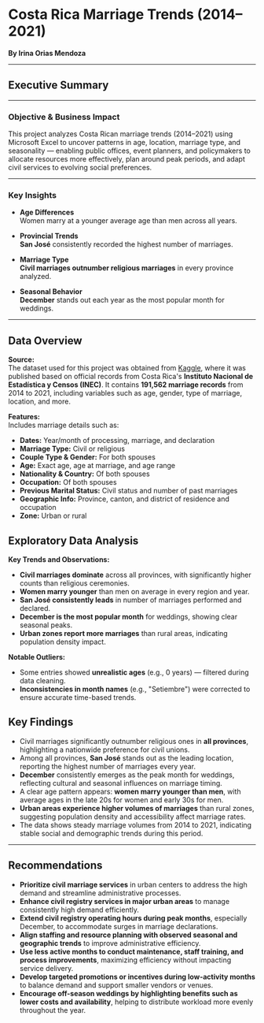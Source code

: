 
# **Costa Rica Marriage Trends (2014–2021)**   
**By Irina Orias Mendoza**

---

## Executive Summary

---

### Objective & Business Impact

This project analyzes Costa Rican marriage trends (2014–2021) using Microsoft Excel to uncover patterns in age, location, marriage type, and seasonality — enabling public offices, event planners, and policymakers to allocate resources more effectively, plan around peak periods, and adapt civil services to evolving social preferences.

---

### Key Insights

- **Age Differences**  
  Women marry at a younger average age than men across all years.

- **Provincial Trends**  
  **San José** consistently recorded the highest number of marriages.

- **Marriage Type**  
  **Civil marriages outnumber religious marriages** in every province analyzed.

- **Seasonal Behavior**  
  **December** stands out each year as the most popular month for weddings.
---

## Data Overview

**Source:**  
The dataset used for this project was obtained from [Kaggle](https://www.kaggle.com/datasets/liamarguedas/costa-rica-total-marriages-2014-2021), where it was published based on official records from Costa Rica's **Instituto Nacional de Estadística y Censos (INEC)**. It contains **191,562 marriage records** from 2014 to 2021, including variables such as age, gender, type of marriage, location, and more.

**Features:**  
Includes marriage details such as:

- **Dates:** Year/month of processing, marriage, and declaration  
- **Marriage Type:** Civil or religious  
- **Couple Type & Gender:** For both spouses  
- **Age:** Exact age, age at marriage, and age range  
- **Nationality & Country:** Of both spouses  
- **Occupation:** Of both spouses  
- **Previous Marital Status:** Civil status and number of past marriages  
- **Geographic Info:** Province, canton, and district of residence and occupation  
- **Zone:** Urban or rural

##  Exploratory Data Analysis

**Key Trends and Observations:**

- **Civil marriages dominate** across all provinces, with significantly higher counts than religious ceremonies.
- **Women marry younger** than men on average in every region and year.
- **San José consistently leads** in number of marriages performed and declared.
- **December is the most popular month** for weddings, showing clear seasonal peaks.
- **Urban zones report more marriages** than rural areas, indicating population density impact.

**Notable Outliers:**

- Some entries showed **unrealistic ages** (e.g., 0 years) — filtered during data cleaning.
- **Inconsistencies in month names** (e.g., "Setiembre") were corrected to ensure accurate time-based trends.

## Key Findings

- Civil marriages significantly outnumber religious ones in **all provinces**, highlighting a nationwide preference for civil unions.
- Among all provinces, **San José** stands out as the leading location, reporting the highest number of marriages every year.
- **December** consistently emerges as the peak month for weddings, reflecting cultural and seasonal influences on marriage timing.
- A clear age pattern appears: **women marry younger than men**, with average ages in the late 20s for women and early 30s for men.
- **Urban areas experience higher volumes of marriages** than rural zones, suggesting population density and accessibility affect marriage rates.
- The data shows steady marriage volumes from 2014 to 2021, indicating stable social and demographic trends during this period.

---

## Recommendations

- **Prioritize civil marriage services** in urban centers to address the high demand and streamline administrative processes.
- **Enhance civil registry services in major urban areas** to manage consistently high demand efficiently.
- **Extend civil registry operating hours during peak months**, especially December, to accommodate surges in marriage declarations.
- **Align staffing and resource planning with observed seasonal and geographic trends** to improve administrative efficiency.
- **Use less active months to conduct maintenance, staff training, and process improvements**, maximizing efficiency without impacting service delivery.
- **Develop targeted promotions or incentives during low-activity months** to balance demand and support smaller vendors or venues.
- **Encourage off-season weddings by highlighting benefits such as lower costs and availability**, helping to distribute workload more evenly throughout the year.

